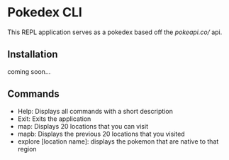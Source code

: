 # Pokedex CLI 
This REPL application serves as a pokedex based off the *pokeapi.co/* api.

## Installation
coming soon...

## Commands
- Help: Displays all commands with a short description
- Exit: Exits the application
- map: Displays 20 locations that you can visit
- mapb: Displays the previous 20 locations that you visited
- explore [location name]: displays the pokemon that are native to that region
